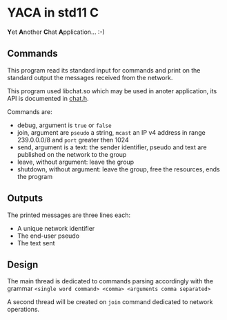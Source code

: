 # YACA in std11 C #

**Y**et **A**nother **C**hat **A**pplication... :-)

## Commands ##

This program read its standard input for commands and print on the standard output the messages received from the network.

This program used libchat.so which may be used in anoter application, its API is documented in [chat.h](chat/chat.h).

Commands are:
* debug, argument is `true` or `false`
* join, argument are `pseudo` a string, `mcast` an IP v4 address in range 239.0.0.0/8 and `port` greater then 1024
* send, argument is a text: the sender identifier, pseudo and text are published on the network to the group
* leave, without argument: leave the group
* shutdown, without argument: leave the group, free the resources, ends the program

## Outputs ##

The printed messages are three lines each:
* A unique network identifier
* The end-user pseudo
* The text sent

## Design ##

The main thread is dedicated to commands parsing accordingly with the grammar `<single word command> <comma> <arguments comma separated>`

A second thread will be created on `join` command dedicated to network operations.
